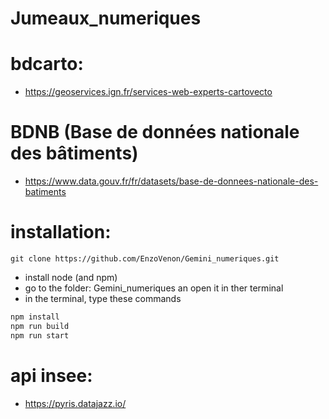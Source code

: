 # Jumeaux_numeriques

# bdcarto:
 - https://geoservices.ign.fr/services-web-experts-cartovecto
 
# BDNB (Base de données nationale des bâtiments)
 - https://www.data.gouv.fr/fr/datasets/base-de-donnees-nationale-des-batiments

# installation: 
```
git clone https://github.com/EnzoVenon/Gemini_numeriques.git
```
- install node (and npm)
- go to the folder:  Gemini_numeriques an open it in ther terminal 
- in the terminal, type these commands

```bash
npm install
npm run build
npm run start
```

# api insee: 
  - https://pyris.datajazz.io/
